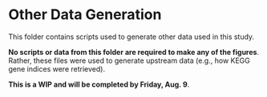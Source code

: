 # Other Data Generation

This folder contains scripts used to generate other data used in this study.

**No scripts or data from this folder are required to make any of the figures**.
Rather, these files were used to generate upstream data (e.g., how KEGG gene indices were retrieved).

**This is a WIP and will be completed by Friday, Aug. 9**.